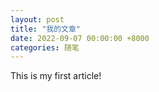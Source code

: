 ```yaml
---
layout: post
title: "我的文章"
date: 2022-09-07 00:00:00 +8000
categories: 随笔
---
```


This is my first article!
